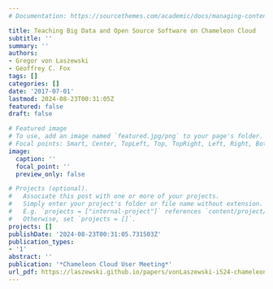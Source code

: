 ```yaml
---
# Documentation: https://sourcethemes.com/academic/docs/managing-content/

title: Teaching Big Data and Open Source Software on Chameleon Cloud
subtitle: ''
summary: ''
authors:
- Gregor von Laszewski
- Geoffrey C. Fox
tags: []
categories: []
date: '2017-07-01'
lastmod: 2024-08-23T00:31:05Z
featured: false
draft: false

# Featured image
# To use, add an image named `featured.jpg/png` to your page's folder.
# Focal points: Smart, Center, TopLeft, Top, TopRight, Left, Right, BottomLeft, Bottom, BottomRight.
image:
  caption: ''
  focal_point: ''
  preview_only: false

# Projects (optional).
#   Associate this post with one or more of your projects.
#   Simply enter your project's folder or file name without extension.
#   E.g. `projects = ["internal-project"]` references `content/project/deep-learning/index.md`.
#   Otherwise, set `projects = []`.
projects: []
publishDate: '2024-08-23T00:31:05.731503Z'
publication_types:
- '1'
abstract: ''
publication: '*Chameleon Cloud User Meeting*'
url_pdf: https://laszewski.github.io/papers/vonLaszewski-i524-chameleon.pdf
---
```

